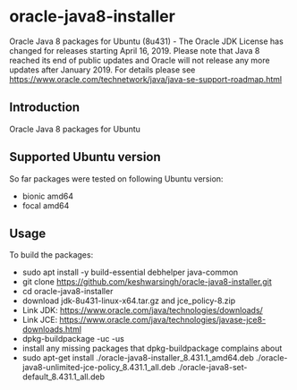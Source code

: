 # oracle-java8-installer
Oracle Java 8 packages for Ubuntu (8u431) - The Oracle JDK License has changed for releases starting April 16, 2019.
Please note that Java 8 reached its end of public updates and Oracle will not release any more updates after January 2019. For details please see https://www.oracle.com/technetwork/java/java-se-support-roadmap.html

Introduction
------------

Oracle Java 8 packages for Ubuntu

Supported Ubuntu version
-------------------------

So far packages were tested on following Ubuntu version:

- bionic amd64
- focal amd64

Usage
-----

To build the packages:

- sudo apt install -y build-essential debhelper java-common
- git clone https://github.com/keshwarsingh/oracle-java8-installer.git
- cd oracle-java8-installer
- download jdk-8u431-linux-x64.tar.gz and jce_policy-8.zip
- Link JDK: https://www.oracle.com/java/technologies/downloads/
- Link JCE: https://www.oracle.com/java/technologies/javase-jce8-downloads.html
- dpkg-buildpackage -uc -us
- install any missing packages that dpkg-buildpackage complains about
- sudo apt-get install ./oracle-java8-installer_8.431.1_amd64.deb ./oracle-java8-unlimited-jce-policy_8.431.1_all.deb  ./oracle-java8-set-default_8.431.1_all.deb
